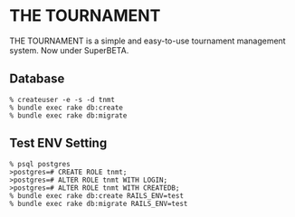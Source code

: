# THE TOURNAMENT #
THE TOURNAMENT is a simple and easy-to-use tournament management system.
Now under SuperBETA.

## Database ##

    % createuser -e -s -d tnmt
    % bundle exec rake db:create
    % bundle exec rake db:migrate


## Test ENV Setting ##

    % psql postgres
    >postgres=# CREATE ROLE tnmt;
    >postgres=# ALTER ROLE tnmt WITH LOGIN;
    >postgres=# ALTER ROLE tnmt WITH CREATEDB;
    % bundle exec rake db:create RAILS_ENV=test
    % bundle exec rake db:migrate RAILS_ENV=test
    
